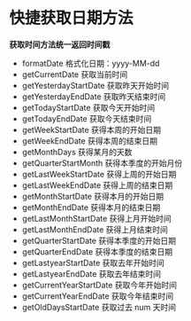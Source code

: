 # 快捷获取日期方法

**获取时间方法统一返回时间戳**

- formatDate 格式化日期：yyyy-MM-dd
- getCurrentDate 获取当前时间
- getYesterdayStartDate 获取昨天开始时间
- getYesterdayEndDate 获取昨天结束时间
- getTodayStartDate 获取今天开始时间
- getTodayEndDate 获取今天结束时间
- getWeekStartDate 获得本周的开始日期
- getWeekEndDate 获得本周的结束日期
- getMonthDays 获得某月的天数
- getQuarterStartMonth 获得本季度的开始月份
- getLastWeekStartDate 获得上周的开始日期
- getLastWeekEndDate 获得上周的结束日期
- getMonthStartDate 获得本月的开始日期
- getMonthEndDate 获得本月的结束日期
- getLastMonthStartDate 获得上月开始时间
- getLastMonthEndDate 获得上月结束时间
- getQuarterStartDate 获得本季度的开始日期
- getQuarterEndDate 获得本季度的结束日期
- getLastyearStartDate 获取去年开始时间
- getLastyearEndDate 获取去年结束时间
- getCurrentYearStartDate 获取今年开始时间
- getCurrentYearEndDate 获取今年结束时间
- getOldDaysStartDate 获取过去 num 天时间
